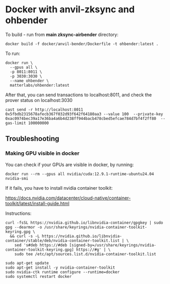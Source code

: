 # Docker with anvil-zksync and ohbender

To build - run from **main zksync-airbender** directory:

```shell
docker build -f docker/anvil-bender/Dockerfile -t ohbender:latest .
```

To run:

```shell
docker run \
  --gpus all \
  -p 8011:8011 \
  -p 3030:3030 \
  --name ohbender \
  matterlabs/ohbender:latest
```

After that, you can send transactions to localhost:8011, and check the prover status on localhost:3030

```
cast send -r http://localhost:8011 0x5fbdb2315678afecb367f032d93f642f64180aa3 --value 100  --private-key 0xac0974bec39a17e36ba4a6b4d238ff944bacb478cbed5efcae784d7bf4f2ff80  --gas-limit 100000000
```



## Troubleshooting


### Making GPU visible in docker

You can check if your GPUs are visible in docker, by running:

```shell
docker run --rm --gpus all nvidia/cuda:12.9.1-runtime-ubuntu24.04 nvidia-smi
```

If it fails, you have to install nvidia container toolkit:


https://docs.nvidia.com/datacenter/cloud-native/container-toolkit/latest/install-guide.html


Instructions:

```shell
curl -fsSL https://nvidia.github.io/libnvidia-container/gpgkey | sudo gpg --dearmor -o /usr/share/keyrings/nvidia-container-toolkit-keyring.gpg \
  && curl -s -L https://nvidia.github.io/libnvidia-container/stable/deb/nvidia-container-toolkit.list | \
    sed 's#deb https://#deb [signed-by=/usr/share/keyrings/nvidia-container-toolkit-keyring.gpg] https://#g' | \
    sudo tee /etc/apt/sources.list.d/nvidia-container-toolkit.list

sudo apt-get update
sudo apt-get install -y nvidia-container-toolkit
sudo nvidia-ctk runtime configure --runtime=docker
sudo systemctl restart docker
```